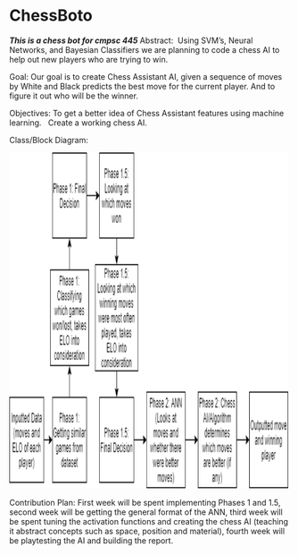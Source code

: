 # ChessBoto
***This is a chess bot for cmpsc 445***
Abstract:  Using SVM’s, Neural Networks, and Bayesian Classifiers we are planning to code a chess AI to help out new players who are trying to win.

Goal: Our goal is to create Chess Assistant AI, given a sequence of moves by White and Black predicts the best move for the current player. And to figure it out who will be the winner.

Objectives: To get a better idea of Chess Assistant features using machine learning. 
 Create a working chess AI.

Class/Block Diagram:

<img src="diagram.png" alt="Girl in a jacket" width="500" height="600">


Contribution Plan: First week will be spent implementing Phases 1 and 1.5, second week will be getting the general format of the ANN, third week will be spent tuning the activation functions and creating the chess AI (teaching it abstract concepts such as space, position and material), fourth week will be playtesting the AI and building the report.

